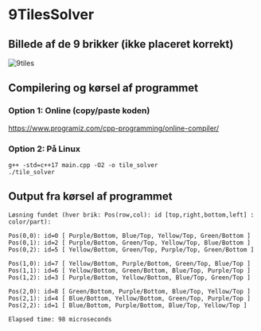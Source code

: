 # 9TilesSolver

## Billede af de 9 brikker (ikke placeret korrekt)
![9tiles](https://github.com/user-attachments/assets/2d032850-7560-45f3-b6bb-c7db779c07df)

## Compilering og kørsel af programmet  
  
### Option 1: Online (copy/paste koden)
https://www.programiz.com/cpp-programming/online-compiler/  
  
### Option 2: På Linux
```
g++ -std=c++17 main.cpp -O2 -o tile_solver
./tile_solver
```

## Output fra kørsel af programmet
```
Løsning fundet (hver brik: Pos(row,col): id [top,right,bottom,left] : color/part):  
  
Pos(0,0): id=0 [ Purple/Bottom, Blue/Top, Yellow/Top, Green/Bottom ]  
Pos(0,1): id=2 [ Purple/Bottom, Green/Top, Yellow/Top, Blue/Bottom ]  
Pos(0,2): id=5 [ Yellow/Bottom, Green/Top, Purple/Top, Green/Bottom ]  
  
Pos(1,0): id=7 [ Yellow/Bottom, Purple/Bottom, Green/Top, Blue/Top ]  
Pos(1,1): id=6 [ Yellow/Bottom, Green/Bottom, Blue/Top, Purple/Top ]  
Pos(1,2): id=3 [ Purple/Bottom, Yellow/Bottom, Blue/Top, Green/Top ]  
  
Pos(2,0): id=8 [ Green/Bottom, Purple/Bottom, Blue/Top, Yellow/Top ]  
Pos(2,1): id=4 [ Blue/Bottom, Yellow/Bottom, Green/Top, Purple/Top ]  
Pos(2,2): id=1 [ Blue/Bottom, Purple/Bottom, Blue/Top, Yellow/Top ]  
  
Elapsed time: 98 microseconds
```
